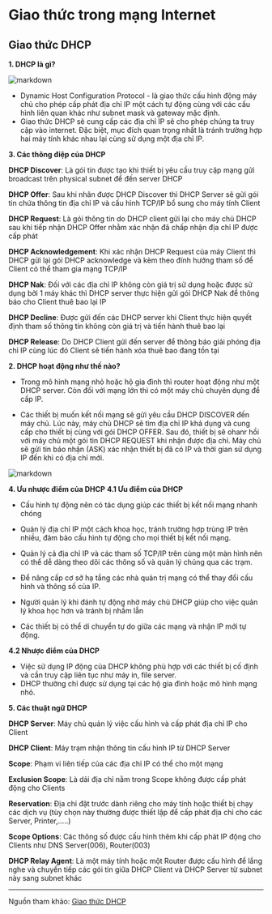 # Giao thức trong mạng Internet 

## Giao thức DHCP

**1. DHCP là gì?**

![markdown](https://techvccloud.mediacdn.vn/280518386289090560/2021/8/29/dhcp-la-gi-1-163022921943572677906.jpg)

- Dynamic Host Configuration Protocol - là giao thức cấu hình động máy chủ cho phép cấp phát địa chỉ IP một cách tự động cùng với các cấu hình liên quan khác như subnet mask và gateway mặc định. 
- Giao thức DHCP sẽ cung cấp các địa chỉ IP sẽ cho phép chúng ta truy cập vào internet. Đặc biệt, mục đích quan trọng nhất là tránh trường hợp hai máy tính khác nhau lại cùng sử dụng một địa chỉ IP.

**3. Các thông điệp của DHCP**

**DHCP Discover**: Là gói tin được tạo khi thiết bị yêu cầu truy cập mạng gửi broadcast trên physical subnet để đến server DHCP

**DHCP Offer**: Sau khi nhân được DHCP Discover thì DHCP Server sẽ gửi gói tin chứa thông tin địa chỉ IP và cấu hình TCP/IP bổ sung cho máy tính Client

**DHCP Request**: Là gói thông tin do DHCP client gửi lại cho máy chủ DHCP sau khi tiếp nhận DHCP Offer nhằm xác nhận đã chấp nhận địa chỉ IP được cấp phát

**DHCP Acknowledgement**: Khi xác nhận DHCP Request của máy Client thì DHCP gửi lại gói DHCP acknowledge và kèm theo đính hướng tham số để Client có thể tham gia mạng TCP/IP

**DHCP Nak**: Đối với các địa chỉ IP không còn giá trị sử dụng hoặc được sử dụng bởi 1 máy khác thì DHCP server thực hiện gửi gói DHCP Nak để thông báo cho Client thuê bao lại IP

**DHCP Decline**: Được gửi đến các DHCP server khi Client thực hiện quyết định tham số thông tin không còn giá trị và tiến hành thuê bao lại

**DHCP Release**: Do DHCP Client gửi đến server để thông báo giải phóng địa chỉ IP cùng lúc đó Client sẽ tiến hành xóa thuê bao đang tồn tại

**2. DHCP hoạt động như thế nào?**

- Trong mô hình mạng nhỏ hoặc hộ gia đình thì router hoạt động như một DHCP server. Còn đối với mạng lớn thì có một máy chủ chuyên dụng để cấp IP.

- Các thiết bị muốn kết nối mạng sẽ gửi yêu cầu DHCP DISCOVER đến máy chủ. Lúc này, máy chủ DHCP sẽ tìm địa chỉ IP khả dụng và cung cấp cho thiết bị cùng với gói DHCP OFFER. Sau đó, thiết bị sẽ ohanr hồi với máy chủ một gói tin DHCP REQUEST khi nhận được địa chỉ. Máy chủ sẽ gửi tin báo nhận (ASK) xác nhận thiết bị đã có IP và thời gian sử dụng IP đến khi có địa chỉ mới.

![markdown](https://wiki.matbao.net/wp-content/uploads/2020/02/dhcp-la-gi-5.png)


**4. Ưu nhược điểm của DHCP**
**4.1 Ưu điểm của DHCP**  
- Cấu hình tự động nên có tác dụng giúp các thiết bị kết nối mạng nhanh chóng

- Quản lý địa chỉ IP một cách khoa học, tránh trường hợp trùng IP trên nhiều, đảm bảo cấu hình tự động cho mọi thiết bị kết nối mạng.
- Quản lý cả địa chỉ IP và các tham số TCP/IP trên cùng một màn hình nên có thể dễ dàng theo dõi các thông số và quản lý chúng qua các trạm.
- Để nâng cấp cơ sở hạ tầng các nhà quản trị mạng có thể thay đổi cấu hình và thông số của IP.
- Người quản lý khi đánh tự động nhờ máy chủ DHCP giúp cho việc quản lý khoa học hơn và tránh bị nhầm lẫn
- Các thiết bị có thể di chuyển tự do giữa các mạng và nhận IP mới tự động.

**4.2 Nhược điểm của DHCP** 

- Việc sử dụng IP động của DHCP không phù hợp với các thiết bị cố định và cần truy cập liên tục như máy in, file server.
- DHCP thường chỉ được sử dụng tại các hộ gia đình hoặc mô hình mạng nhỏ.

**5. Các thuật ngữ DHCP**

**DHCP Server**: Máy chủ quản lý việc cấu hình và cấp phát địa chỉ IP cho Client

**DHCP Client**: Máy trạm nhận thông tin cấu hình IP từ DHCP Server

**Scope**: Phạm vi liên tiếp của các địa chỉ IP có thể cho một mạng

**Exclusion Scope**: Là dải địa chỉ nằm trong Scope không được cấp phát động cho Clients

**Reservation**: Địa chỉ đặt trước dành riêng cho máy tính hoặc thiết bị chạy các dịch vụ (tùy chọn này thường được thiết lập để cấp phát địa chỉ cho các Server, Printer,…..)

**Scope Options**: Các thông số được cấu hình thêm khi cấp phát IP động cho Clients như DNS Server(006), Router(003)

**DHCP Relay Agent**: Là một máy tính hoặc một Router được cấu hình để lắng nghe và chuyển tiếp các gói tin giữa DHCP Client và DHCP Server từ subnet này sang subnet khác

*** 
Nguồn tham khảo:
[Giao thức DHCP](https://wiki.matbao.net/dhcp-la-gi-tim-hieu-cach-tao-ip-dong-va-giai-phap-bao-mat-dhcp/)

